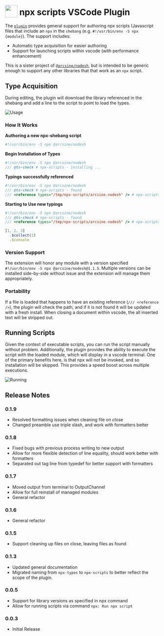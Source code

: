 <h1>
  <sub><img src="https://github.com/arciisine/vscode-npx-scripts/raw/master/images/logo.png" height="40"></sub>
  npx scripts VSCode Plugin
</h1>

The [`plugin`](https://marketplace.visualstudio.com/items?itemName=arcsine.npx-scripts) provides general support for authoring npx scripts (Javascript files that include an `npx` in the `shebang` (e.g. `#!/usr/bin/env -S npx {module}`). The support includes:
* Automatic type acquisition for easier authoring
* Support for launching scripts within vscode (with performance enhancement)

This is a sister project of [`@arcsine/nodesh`](https://github.com/arciisine/nodesh), but is intended to be generic enough to support any other libraries that that work as an `npx` script.

## Type Acquisition

During editing, the plugin will download the library referenced in the shebang and add a line to the script to point to load the types. 

![Usage](https://github.com/arciisine/vscode-npx-scripts/raw/master/images/usage.gif)

### How It Works

**Authoring a new npx-shebang script**
```javascript
#!/usr/bin/env -S npx @arcsine/nodesh
```

**Begin Installation of Types**
```javascript
#!/usr/bin/env -S npx @arcsine/nodesh
/// @ts-check # npx-scripts - installing ...
```

**Typings successfully referenced**
```javascript
#!/usr/bin/env -S npx @arcsine/nodesh
/// @ts-check # npx-scripts - found
/// <reference types="/tmp/npx-scripts/arcsine.nodesh" /> # npx-scripts
```

**Starting to Use new typings**
```javascript
#!/usr/bin/env -S npx @arcsine/nodesh
/// @ts-check # npx-scripts - found
/// <reference types="/tmp/npx-scripts/arcsine.nodesh" /> # npx-scripts

[1, 2, 3]
  .$collect(2)
  .$console

```

### Version Support
The extension will honor any module with a version specified `#!/usr/bin/env -S npx @arcsine/nodesh@1.1.5`.  Multiple versions can be installed side-by-side without issue and the extension will manage them appropriately.

### Portability
If a file is loaded that happens to have an existing reference (`/// <reference />`), the plugin will check the path, and if it is not found it will be updated with a fresh install. When closing a document within vscode, the all inserted text will be stripped out.

## Running Scripts
Given the context of executable scripts, you can run the script manually without problem. Additionally, the plugin provides the ability to execute the script with the loaded module, which will display in a vscode terminal.  One of the primary benefits here, is that npx will not be invoked, and so installation will be skipped.  This provides a speed boost across multiple executions.

![Running](https://github.com/arciisine/vscode-npx-scripts/raw/master/images/run.gif)

## Release Notes

### 0.1.9
* Resolved formatting issues when cleaning file on close
* Changed preamble use triple slash, and work with formatters better

### 0.1.8
* Fixed bugs with previous process writing to new output
* Allow for more flexible detection of line equality, should work better with formatters
* Separated out tag line from typedef for better support with formatters

### 0.1.7
* Moved output from terminal to OutputChannel
* Allow for full reinstall of managed modules
* General refactor

### 0.1.6
* General refactor

### 0.1.5
* Support cleaning up files on close, leaving files as found

### 0.1.3
* Updated general documentation
* Migrated naming from `npx-types` to `npx-scripts` to better reflect the scope of the plugin.

### 0.0.5
* Support for library versions as specified in npx command
* Allow for running scripts via command `npx: Run npx script`

### 0.0.3

* Initial Release
